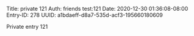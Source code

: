 Title: private 121
Auth: friends test:121
Date: 2020-12-30 01:36:08-08:00
Entry-ID: 278
UUID: a1bdaeff-d8a7-535d-acf3-195660180609

Private entry 121